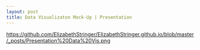 ```yaml
---
layout: post
title: Data Visualizaton Mock-Up | Presentation
---
```

https://github.com/ElizabethStringer/ElizabethStringer.github.io/blob/master/_posts/Presentation%20Data%20Vis.png
